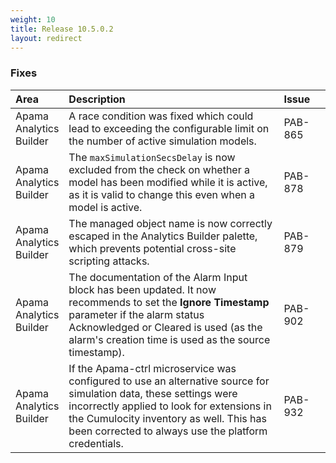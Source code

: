 ```yaml
---
weight: 10
title: Release 10.5.0.2
layout: redirect
---
```


### Fixes

<table>
<colgroup>
    <col style="width: 15%;">
    <col style="width: 70%;">
    <col style="width: 15%;">
</colgroup>
<thead>
<tr>
<th style="text-align:left">Area</th>
<th style="text-align:left">Description</th>
<th style="text-align:left">Issue</th>
</tr>
</thead>
<tbody>
<tr>
<td style="text-align:left">Apama Analytics Builder</td>
<td style="text-align:left">A race condition was fixed which could lead to exceeding the configurable limit on the number of active simulation models.</td>
<td style="text-align:left">PAB-865</td>
</tr>
<tr>
<td style="text-align:left">Apama Analytics Builder</td>
<td style="text-align:left">The <code>maxSimulationSecsDelay</code> is now excluded from the check on whether a model has been modified while it is active, as it is valid to change this even when a model is active.</td>
<td style="text-align:left">PAB-878</td>
</tr>
<tr>
<td style="text-align:left">Apama Analytics Builder</td>
<td style="text-align:left">The managed object name is now correctly escaped in the Analytics Builder palette, which prevents potential cross-site scripting attacks.</td>
<td style="text-align:left">PAB-879</td>
</tr>
<tr>
<td style="text-align:left">Apama Analytics Builder</td>
<td style="text-align:left">The documentation of the Alarm Input block has been updated. It now recommends to set the <strong>Ignore Timestamp</strong> parameter if the alarm status Acknowledged or Cleared is used (as the alarm's creation time is used as the source timestamp). </td>
<td style="text-align:left">PAB-902</td>
</tr>
<tr>
<td style="text-align:left">Apama Analytics Builder</td>
<td style="text-align:left">If the Apama-ctrl microservice was configured to use an alternative source for simulation data, these settings were incorrectly applied to look for extensions in the Cumulocity inventory as well. This has been corrected to always use the platform credentials.</td>
<td style="text-align:left">PAB-932</td>
</tr>
</tbody>
</table>





